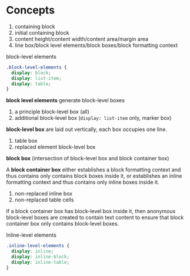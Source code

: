 # Concepts

1. containing block
1. initial containing block
1. content height/content width/content area/margin area
1. line box/block level elements/block boxes/block formatting context

block-level elements

```css
.block-level-elements {
  display: block;
  display: list-item;
  display: table;
}
```

**block level elements** generate block-level boxes

1. a principle block-level box (all)
1. additional block-level box (`display: list-item` only, marker box)

**block-level box** are laid out vertically, each box occupies one line.

1. table box
1. replaced element block-level box

**block box** (intersection of block-level box and block container box)

A **block container box** either establishes a block formatting context and thus contains only contains block boxes inside it, or establishes an inline formatting context and thus contains only inline boxes inside it.

1. non-replaced inline box
1. non-replaced table cells

If a block container box has block-level box inside it, then anonymous block-level boxes are created to contain text content to ensure that block container box only contains block-level boxes.

Inline-level elements

```css
.inline-level-elements {
  display: inline;
  display: inline-block;
  display: inline-table;
}
```
